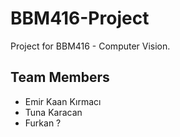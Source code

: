 # BBM416-Project
Project for BBM416 - Computer Vision.
## Team Members
* Emir Kaan Kırmacı
* Tuna Karacan
* Furkan ?
